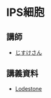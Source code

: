 # IPS細胞
## 講師
- [じすけさん](https://twitter.com/jisukewizon/)

## 講義資料
- [Lodestone](https://jp.finalfantasyxiv.com/lodestone/character/11260725/blog/4389880/)